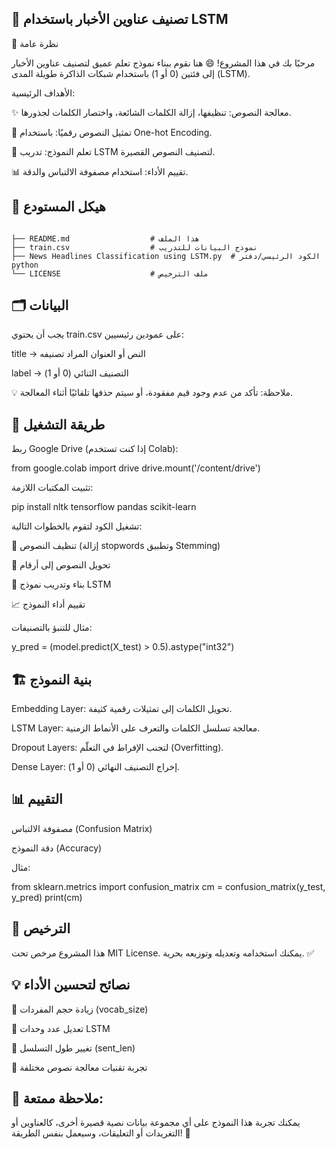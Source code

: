 ## 📰 تصنيف عناوين الأخبار باستخدام LSTM

🌟 نظرة عامة

مرحبًا بك في هذا المشروع! 😄
هنا نقوم ببناء نموذج تعلم عميق لتصنيف عناوين الأخبار إلى فئتين (0 أو 1) باستخدام شبكات الذاكرة طويلة المدى (LSTM).

الأهداف الرئيسية:

✨ معالجة النصوص: تنظيفها، إزالة الكلمات الشائعة، واختصار الكلمات لجذورها.

🧮 تمثيل النصوص رقميًا: باستخدام One-hot Encoding.

🧠 تعلم النموذج: تدريب LSTM لتصنيف النصوص القصيرة.

📊 تقييم الأداء: استخدام مصفوفة الالتباس والدقة.

## 📂 هيكل المستودع
```text

├── README.md                  # هذا الملف
├── train.csv                  # نموذج البيانات للتدريب
├── News Headlines Classification using LSTM.py  # الكود الرئيسي/دفتر python
└── LICENSE                    # ملف الترخيص
```

## 🗂️ البيانات

يجب أن يحتوي train.csv على عمودين رئيسيين:

title → النص أو العنوان المراد تصنيفه

label → التصنيف الثنائي (0 أو 1)

💡 ملاحظة: تأكد من عدم وجود قيم مفقودة، أو سيتم حذفها تلقائيًا أثناء المعالجة.

## 🚀 طريقة التشغيل

ربط Google Drive (إذا كنت تستخدم Colab):

from google.colab import drive
drive.mount('/content/drive')


تثبيت المكتبات اللازمة:

pip install nltk tensorflow pandas scikit-learn


تشغيل الكود لتقوم بالخطوات التالية:

🧹 تنظيف النصوص (إزالة stopwords وتطبيق Stemming)

🔢 تحويل النصوص إلى أرقام

🤖 بناء وتدريب نموذج LSTM

📈 تقييم أداء النموذج

مثال للتنبؤ بالتصنيفات:

y_pred = (model.predict(X_test) > 0.5).astype("int32")

## 🏗️ بنية النموذج

Embedding Layer: تحويل الكلمات إلى تمثيلات رقمية كثيفة.

LSTM Layer: معالجة تسلسل الكلمات والتعرف على الأنماط الزمنية.

Dropout Layers: لتجنب الإفراط في التعلّم (Overfitting).

Dense Layer: إخراج التصنيف النهائي (0 أو 1).

## 📊 التقييم

مصفوفة الالتباس (Confusion Matrix)

دقة النموذج (Accuracy)

مثال:

from sklearn.metrics import confusion_matrix
cm = confusion_matrix(y_test, y_pred)
print(cm)

## 🎯 الترخيص

هذا المشروع مرخص تحت MIT License.
يمكنك استخدامه وتعديله وتوزيعه بحرية. ✅

## 💡 نصائح لتحسين الأداء

🔹 زيادة حجم المفردات (vocab_size)

🔹 تعديل عدد وحدات LSTM

🔹 تغيير طول التسلسل (sent_len)

🔹 تجربة تقنيات معالجة نصوص مختلفة

## 📌 ملاحظة ممتعة:
يمكنك تجربة هذا النموذج على أي مجموعة بيانات نصية قصيرة أخرى، كالعناوين أو التغريدات أو التعليقات، وسيعمل بنفس الطريقة! 🚀
